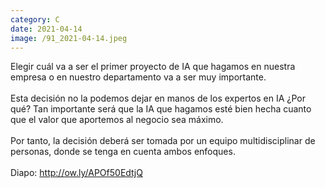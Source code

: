 ```yaml
--- 
category: C 
date: 2021-04-14 
image: /91_2021-04-14.jpeg 
--- 
```


Elegir cuál va a ser el primer proyecto de IA que hagamos en nuestra empresa o en nuestro departamento va a ser muy importante. <br><br>Esta decisión no la podemos dejar en manos de los expertos en IA ¿Por qué? Tan importante será que la IA que hagamos esté bien hecha cuanto que el valor que aportemos al negocio sea máximo. <br><br>Por tanto, la decisión deberá ser tomada por un equipo multidisciplinar de personas, donde se tenga en cuenta ambos enfoques. <br><br>Diapo: http://ow.ly/APOf50EdtjQ